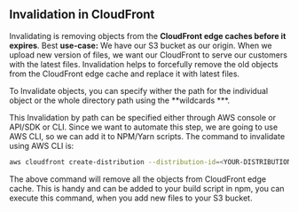 ## Invalidation in CloudFront
Invalidating is removing objects from the **CloudFront edge caches before it expires**. Best **use-case:** We have our S3 bucket as our origin. When we upload new version of files, we want our CloudFront to serve our customers with the latest files. Invalidation helps to forcefully remove the old objects from the CloudFront edge cache and replace it with latest files.

To Invalidate objects, you can specify wither the path for the individual object or the whole directory path using the **wildcards ***.

This Invalidation by path can be specified either through AWS console or API/SDK or CLI. Since we want to automate this step, we are going to use AWS CLI, so we can add it to NPM/Yarn scripts. The command to invalidate using AWS CLI is:

```bash
aws cloudfront create-distribution --distribution-id=<YOUR-DISTRIBUTION-ID> --paths '/*'
```

The above command will remove all the objects from CloudFront edge cache. This is handy and can be added to your build script in npm, you can execute this command, when you add new files to your S3 bucket.
